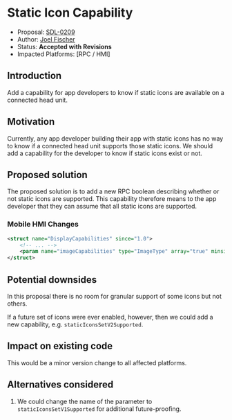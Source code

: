 # Static Icon Capability

* Proposal: [SDL-0209](0209-static-icon-capability.md)
* Author: [Joel Fischer](https://github.com/joeljfischer)
* Status: **Accepted with Revisions**
* Impacted Platforms: [RPC / HMI]

## Introduction

Add a capability for app developers to know if static icons are available on a connected head unit.

## Motivation

Currently, any app developer building their app with static icons has no way to know if a connected head unit supports those static icons. We should add a capability for the developer to know if static icons exist or not.

## Proposed solution

The proposed solution is to add a new RPC boolean describing whether or not static icons are supported. This capability therefore means to the app developer that they can assume that all static icons are supported.

### Mobile HMI Changes
```xml
<struct name="DisplayCapabilities" since="1.0">
    <!-- ... -->
    <param name="imageCapabilities" type="ImageType" array="true" minsize="0" maxsize="1000" mandatory="false">
</struct>
```

## Potential downsides

In this proposal there is no room for granular support of some icons but not others. 

If a future set of icons were ever enabled, however, then we could add a new capability, e.g. `staticIconsSetV2Supported`.

## Impact on existing code

This would be a minor version change to all affected platforms.

## Alternatives considered

1. We could change the name of the parameter to `staticIconsSetV1Supported` for additional future-proofing.
